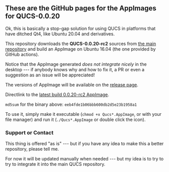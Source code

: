## These are the GitHub pages for the AppImages for QUCS-0.0.20

Ok, this is basically a stop-gap solution for using QUCS in platforms that have ditched Qt4, like Ubuntu 20.04 and derivatives.

This repository downloads the **QUCS-0.0.20-rc2** sources from
[the main repository](https://github.com/Qucs/qucs) and build an AppImage on Ubuntu 16.04 (the one provided by GitHub actions).

Notice that the AppImage generated *does not integrate nicely* in the desktop --- if anybody knows why and how to fix it, a PR or even a suggestion as an issue will be appreciated!

The versions of AppImage will be available on the [release page](https://github.com/Rmano/qucsAppImagesBuild/releases).

Directlink to the [latest build 0.0.20-rc2 AppImage](https://github.com/Rmano/qucsAppImagesBuild/releases/download/v0.1/Qucs-0.0.20-pre2-x86_64.AppImage).

`md5sum` for the binary above: `eeb4fde1b06bbb600db2d5e23b1958a1`

To use it, simply make it executable (`chmod +x Qucs*.AppImage`, or with your file manager) and run it (`./Qucs*.AppImage` or double click the icon).

### Support or Contact

This thing is offered "as is" --- but if you have any idea to make this a better repository, please tell me.

For now it will be updated manually when needed --- but my idea is to try to try to integrate it into the main QUCS repository.

